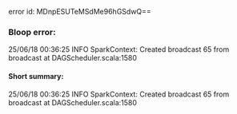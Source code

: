 error id: MDnpESUTeMSdMe96hGSdwQ==
### Bloop error:

25/06/18 00:36:25 INFO SparkContext: Created broadcast 65 from broadcast at DAGScheduler.scala:1580
#### Short summary: 

25/06/18 00:36:25 INFO SparkContext: Created broadcast 65 from broadcast at DAGScheduler.scala:1580